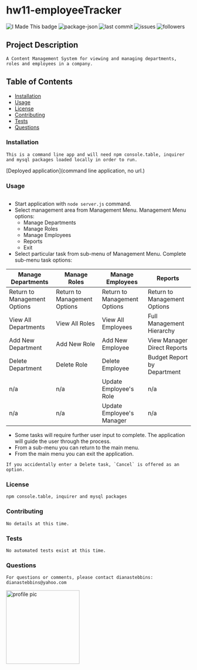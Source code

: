 # hw11-employeeTracker
    
<img src="https://img.shields.io/badge/Look-I made this!-purple" alt="I Made This badge"></img>
<img src="https://img.shields.io/github/package-json/v/dianastebbins/hw11-employeeTracker" alt="package-json">
<img src="https://img.shields.io/github/last-commit/dianastebbins/hw11-employeeTracker" alt="last commit">
<img src="https://img.shields.io/github/issues-raw/dianastebbins/hw11-employeeTracker" alt="issues">
<img src="https://img.shields.io/github/followers/dianastebbins?label=Follow" alt="followers">

## Project Description
```
A Content Management System for viewing and managing departments, roles and employees in a company.
```

## Table of Contents
* [Installation](#installation)
* [Usage](#usage)
* [License](#license)
* [Contributing](#contributing)
* [Tests](#tests)
* [Questions](#questions)

### Installation
```
This is a command line app and will need npm console.table, inquirer and mysql packages loaded locally in order to run.
```
[Deployed application](command line application, no url.)

### Usage
```
```
* Start application with `node server.js` command. 
* Select management area from Management Menu. Management Menu options:
    * Manage Departments
    * Manage Roles
    * Manage Employees
    * Reports
    * Exit
* Select particular task from sub-menu of Management Menu. Complete sub-menu task options:

Manage Departments | Manage Roles | Manage Employees | Reports
--- | --- | --- | ---
Return to Management Options | Return to Management Options | Return to Management Options | Return to Management Options
View All Departments | View All Roles | View All Employees | Full Management Hierarchy
Add New Department | Add New Role | Add New Employee | View Manager Direct Reports
Delete Department | Delete Role | Delete Employee | Budget Report by Department
n/a | n/a | Update Employee's Role | n/a
n/a | n/a | Update Employee's Manager | n/a

* Some tasks will require further user input to complete. The application will guide the user through the process.
* From a sub-menu you can return to the main menu. 
* From the main menu you can exit the application. 
```
If you accidentally enter a Delete task, `Cancel` is offered as an option.
```

### License
```
npm console.table, inquirer and mysql packages
```

### Contributing
```
No details at this time.
```

### Tests
```
No automated tests exist at this time.
```

### Questions
```
For questions or comments, please contact dianastebbins:
dianastebbins@yahoo.com
```
<img src="https://avatars2.githubusercontent.com/u/60168608?v=4" alt="profile pic" width="200px" height="200px">